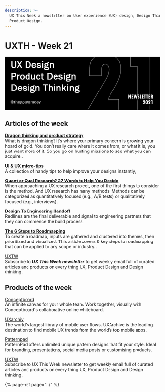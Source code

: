 ```yaml
---
description: >-
  UX This Week a newsletter on User experience (UX) design, Design Thinking and
  Product Design.
---
```


# UXTH - Week 21

![](../.gitbook/assets/newsletter-banner-2021-21-bw.jpg)

## Articles of the week

[**Dragon thinking and product strategy**](https://uxdesign.cc/dragon-thinking-5fe30e422404/?utm_source=thegoutamdey)  
What is dragon thinking? It’s where your primary concern is growing your hoard of gold. You don’t really care where it comes from, or what it is, you just want more of it. So you go on hunting missions to see what you can acquire..

[**UI & UX micro-tips**](https://www.invisionapp.com/inside-design/very-big-things-dan-marino-foundation//?ref=thegoutamdey)  
A collection of handy tips to help improve your designs instantly,

[**Quant or Qual Research? 27 Words to Help You Decide**](https://measuringu.com/qual-quant-words/?ref=thegoutamdey)  
When approaching a UX research project, one of the first things to consider is the method. And UX research has many methods. Methods can be categorized as quantitatively focused \(e.g., A/B tests\) or qualitatively focused \(e.g., interviews\).

[**Design To Engineering Handoff**](https://medium.com/design-systems-for-figma/design-to-engineering-handoff-7c2bde5990f8/?ref=thegoutamdey)  
Redlines are the final deliverable and signal to engineering partners that they can commence the build process.

[**The 6 Steps to Roadmapping**](https://www.nngroup.com/articles/roadmapping-steps/?utm_source=thegoutamdey)  
To create a roadmap, inputs are gathered and clustered into themes, then prioritized and visualized. This article covers 6 key steps to roadmapping that can be applied to any scope or industry..

[UXTW](https://gmail.us17.list-manage.com/subscribe?u=1b23fd286b43ac36e4acba123&id=0009036f95)  
Subscribe to _**UX This Week newsletter**_  to get weekly email full of curated articles and products on every thing UX, Product Design and Design thinking.  
  


## Products of the week

[Conceptboard](https://conceptboard.com/?ref=thegoutamdey)  
An infinite canvas for your whole team. Work together, visually with Conceptboard's collaborative online whiteboard.

[UXarchiv](https://www.uxarchive.com/?ref=thegoutamdey)  
The world's largest library of mobile user flows. UXArchive is the leading destination to find mobile UX trends from the world’s top mobile apps.

[Patternpad](https://patternpad.com/?ref=thegoutamdey)  
PatternPad offers unlimited unique pattern designs that fit your style. Ideal for branding, presentations, social media posts or customising products.

[UXTW](https://gmail.us17.list-manage.com/subscribe?u=1b23fd286b43ac36e4acba123&id=0009036f95)  
Subscribe to UX This Week newsletter  to get weekly email full of curated articles and products on every thing UX, Product Design and Design thinking.

{% page-ref page="../" %}



